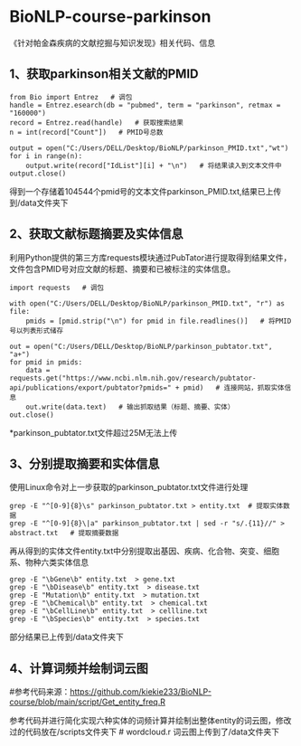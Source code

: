 # BioNLP-course-parkinson
《针对帕金森疾病的文献挖掘与知识发现》相关代码、信息

## 1、获取parkinson相关文献的PMID
```
from Bio import Entrez   # 调包
handle = Entrez.esearch(db = "pubmed", term = "parkinson", retmax = "160000")
record = Entrez.read(handle)   # 获取搜索结果
n = int(record["Count"])   # PMID号总数

output = open("C:/Users/DELL/Desktop/BioNLP/parkinson_PMID.txt","wt")
for i in range(n):
    output.write(record["IdList"][i] + "\n")   # 将结果读入到文本文件中
output.close()
```
得到一个存储着104544个pmid号的文本文件parkinson_PMID.txt,结果已上传到/data文件夹下

## 2、获取文献标题摘要及实体信息
利用Python提供的第三方库requests模块通过PubTator进行提取得到结果文件，文件包含PMID号对应文献的标题、摘要和已被标注的实体信息。
```
import requests   # 调包

with open("C:/Users/DELL/Desktop/BioNLP/parkinson_PMID.txt", "r") as file:
    pmids = [pmid.strip("\n") for pmid in file.readlines()]   # 将PMID号以列表形式储存

out = open("C:/Users/DELL/Desktop/BioNLP/parkinson_pubtator.txt", "a+")
for pmid in pmids:
    data = requests.get("https://www.ncbi.nlm.nih.gov/research/pubtator-api/publications/export/pubtator?pmids=" + pmid)   # 连接网站，抓取实体信息
    out.write(data.text)   # 输出抓取结果（标题、摘要、实体）
out.close()
```
*parkinson_pubtator.txt文件超过25M无法上传

## 3、分别提取摘要和实体信息
使用Linux命令对上一步获取的parkinson_pubtator.txt文件进行处理
```
grep -E "^[0-9]{8}\s" parkinson_pubtator.txt > entity.txt  # 提取实体数据
grep -E "^[0-9]{8}\|a" parkinson_pubtator.txt | sed -r "s/.{11}//" > abstract.txt   # 提取摘要数据
```
再从得到的实体文件entity.txt中分别提取出基因、疾病、化合物、突变、细胞系、物种六类实体信息
```
grep -E "\bGene\b" entity.txt  > gene.txt
grep -E "\bDisease\b" entity.txt  > disease.txt
grep -E "Mutation\b" entity.txt  > mutation.txt
grep -E "\bChemical\b" entity.txt  > chemical.txt
grep -E "\bCellLine\b" entity.txt  > cellline.txt
grep -E "\bSpecies\b" entity.txt  > species.txt
```
部分结果已上传到/data文件夹下

## 4、计算词频并绘制词云图
#参考代码来源：https://github.com/kiekie233/BioNLP-course/blob/main/script/Get_entity_freq.R

参考代码并进行简化实现六种实体的词频计算并绘制出整体entity的词云图，修改过的代码放在/scripts文件夹下 # wordcloud.r
词云图上传到了/data文件夹下
